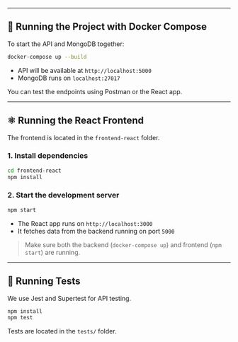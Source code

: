
---

## 🐳 Running the Project with Docker Compose

To start the API and MongoDB together:

```bash
docker-compose up --build
```

- API will be available at `http://localhost:5000`
- MongoDB runs on `localhost:27017`

You can test the endpoints using Postman or the React app.

---

## ⚛️ Running the React Frontend

The frontend is located in the `frontend-react` folder.

### 1. Install dependencies

```bash
cd frontend-react
npm install
```

### 2. Start the development server

```bash
npm start
```

- The React app runs on `http://localhost:3000`
- It fetches data from the backend running on port `5000`

> Make sure both the backend (`docker-compose up`) and frontend (`npm start`) are running.

---

## 🧪 Running Tests

We use Jest and Supertest for API testing.

```bash
npm install
npm test
```

Tests are located in the `tests/` folder.
